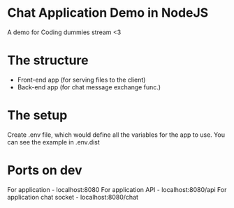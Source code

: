 # Chat Application Demo in NodeJS
A demo for Coding dummies stream &lt;3

# The structure

- Front-end app (for serving files to the client)
- Back-end app (for chat message exchange func.)

# The setup
Create .env file, which would define all the variables for the app to use. You can see the example in .env.dist

# Ports on dev
For application - localhost:8080
For application API - localhost:8080/api
For application chat socket - localhost:8080/chat

